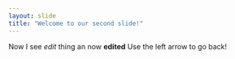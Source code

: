 ```yaml
---
layout: slide
title: "Welcome to our second slide!"
---
```

Now I see *edit* thing an now **edited**
Use the left arrow to go back!
